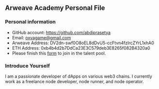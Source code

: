## Arweave Academy Personal File

### Personal information

- GitHub account: https://github.com/abdiprasetya
- Email: oxvagame@gmail.com
- Arweave Address: DV2dn-swf0O8oEL8dDvU5-ccFtvn4fzIrcZYrL1xhA0
- ETH Address: 0xb4b4d2b7DdCa23E3C579deb3E8265f082B4320a0
- Please finish this [form](https://docs.google.com/forms/d/e/1FAIpQLSfWA5fIIcBgmRppm3jNz5vmf9Mai_QMVil-2pO4r7YKn_Zhtw/viewform?usp=sf_link) to join in the talent pool.

### Introduce Yourself
I am a passionate developer of dApps on various web3 chains. I currently work as a freelance node developer, node runner, and node operator.
